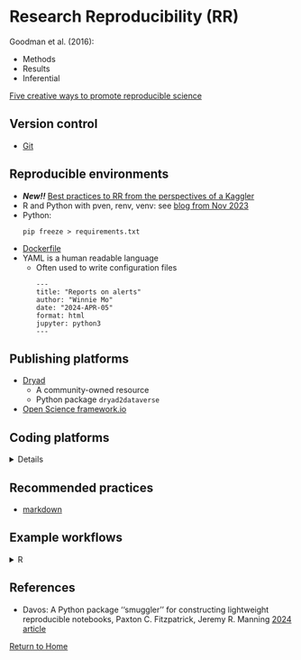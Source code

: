 # Research Reproducibility (RR)

Goodman et al. (2016):
- Methods
- Results
- Inferential

[Five creative ways to promote reproducible science](theory.md)

## Version control
- [Git](../git)

## Reproducible environments

- ***New!!*** [Best practices to RR from the perspectives of a Kaggler](https://www.kaggle.com/code/rtatman/reproducible-research-best-practices-jupytercon)
- R and Python with pven, renv, venv: see [blog from Nov 2023](https://occasionaldivergences.com/posts/rep-env/)
- Python:
    ```
    pip freeze > requirements.txt
    ```
- [Dockerfile](examples/Dockerfile)
- YAML is a human readable language
  - Often used to write configuration files
    ```
    ---
    title: "Reports on alerts"
    author: "Winnie Mo"
    date: "2024-APR-05"
    format: html
    jupyter: python3
    ---  
    ```

## Publishing platforms

- [Dryad](https://datadryad.org/)
  - A community-owned resource
  - Python package ```dryad2dataverse```
- [Open Science framework.io](https://osf.io)

## Coding platforms


<details>

### Free with limits
- Kaggle
- Digital Ocean
- Google Colab
- Jupyter.org
- ...

### Sponsored accounts

#### Option 1: Servers

Replace ```yourusername``` with your's
- https://sfu.syzygy.ca/jupyter/user/yourusername/lab
- https://ubc.syzygy.ca/jupyter/user/yourusername/lab
- [https://jupyterhub.dataspace.copernicus.eu/](https://jupyterhub.dataspace.copernicus.eu/user/r4g.neiss2@gmail.com/lab/workspaces/auto-b)

#### Option 2: Digital Research Alliance 

[Digital Research Alliance; new users require sponsorship](info/DRA.md)

#### Option 3: UBC Advanced Research Computing
[Digital Research Alliance; new users require sponsorship](https://github.com/lisatwyw/nlp-gala/blob/main/info/DRA.md)

</details>




## Recommended practices
- [markdown](https://www.markdownguide.org/basic-syntax/)

## Example workflows
<details>
<summary>R</summary>

  ```
  # Makefile (target: required_files)
  
  manuscript.pdf: manuscript.Rmd simulated_data.csv 
  
  Rscript -e 'rmarkdown::render("manuscript.Rmd")' 
  
  simulated_data.csv: simulate.R
  
  Rscript -e 'source("simulate.R")' 
  ```
Source: [MDPI 2020](https://mdpi-res.com/psych/psych-03-00053/article_deploy/psych-03-00053.pdf)

</details>


## References
- Davos: A Python package ‘‘smuggler’’ for constructing lightweight reproducible notebooks, Paxton C. Fitzpatrick, Jeremy R. Manning [2024 article](https://doi.org/10.1016/j.softx.2023.101614)

[Return to Home](https://bccdc-dsi.github.io/Python-Git-workshop/)
